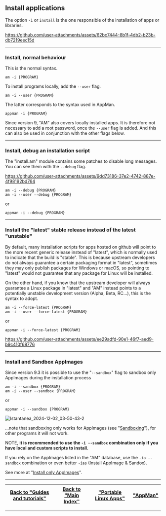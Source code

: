 ## Install applications
The option `-i` or `install` is the one responsible of the installation of apps or libraries.

https://github.com/user-attachments/assets/62bc7444-8b1f-4db2-b23b-db7219eec15d

----------------------------------------------------
### Install, normal behaviour
This is the normal syntax.
```
am -i {PROGRAM}
```
To install programs locally, add the `--user` flag.
```
am -i --user {PROGRAM}
```
The latter corresponds to the syntax used in AppMan.
```
appman -i {PROGRAM}
```
Since version 9, "AM" also covers locally installed apps. It is therefore not necessary to add a root password, once the `--user` flag is added. And this can also be used in conjunction with the other flags below.

----------------------------------------------------
### Install, debug an installation script
The "install.am" module contains some patches to disable long messages. You can see them with the `--debug` flag.

https://github.com/user-attachments/assets/9dd73186-37e2-4742-887e-4f98192bd764

```
am -i --debug {PROGRAM}
am -i --user --debug {PROGRAM}
```
or
```
appman -i --debug {PROGRAM}
```

----------------------------------------------------
### Install the "latest" stable release instead of the latest "unstable"
By default, many installation scripts for apps hosted on github will point to the more recent generic release instead of "latest", which is normally used to indicate that the build is "stable". This is because upstream developers do not always guarantee a certain packaging format in "latest", sometimes they may only publish packages for Windows or macOS, so pointing to "latest" would not guarantee that any package for Linux will be installed.

On the other hand, if you know that the upstream developer will always guarantee a Linux package in "latest" and "AM" instead points to a potentially unstable development version (Alpha, Beta, RC...), this is the syntax to adopt.
```
am -i --force-latest {PROGRAM}
am -i --user --force-latest {PROGRAM}
```
or
```
appman -i --force-latest {PROGRAM}
```

https://github.com/user-attachments/assets/ee29adfd-90e1-46f7-aed9-b9c410f68776

----------------------------------------------------
### Install and Sandbox AppImages
Since version 9.3 it is possible to use the "`--sandbox`" flag to sandbox only AppImages during the installation process
```
am -i --sandbox {PROGRAM}
am -i --user --sandbox {PROGRAM}
```
or
```
appman -i --sandbox {PROGRAM}
```

![Istantanea_2024-12-02_03-50-43-2](https://github.com/user-attachments/assets/da90b4ea-f199-469c-b2a3-e410577f3847)

...note that sandboxing only works for AppImages (see "[Sandboxing](./sandbox.md)"), for other programs it will not work.

NOTE, **it is recommended to use the `-i --sandbox` combination only if you have local and custom scripts to install.**

If you rely on the AppImages listed in the "AM" database, use the `-ia --sandbox` combination or even better `-ias` (Install AppImage & Sandox).

See more at "[Install only AppImages](./install-appimage.md)".

------------------------------------------------------------------------

| [Back to "Guides and tutorials"](../../README.md#guides-and-tutorials) | [Back to "Main Index"](../../README.md#main-index) | ["Portable Linux Apps"](https://portable-linux-apps.github.io/) | [ "AppMan" ](https://github.com/ivan-hc/AppMan) |
| - | - | - | - |

------------------------------------------------------------------------
